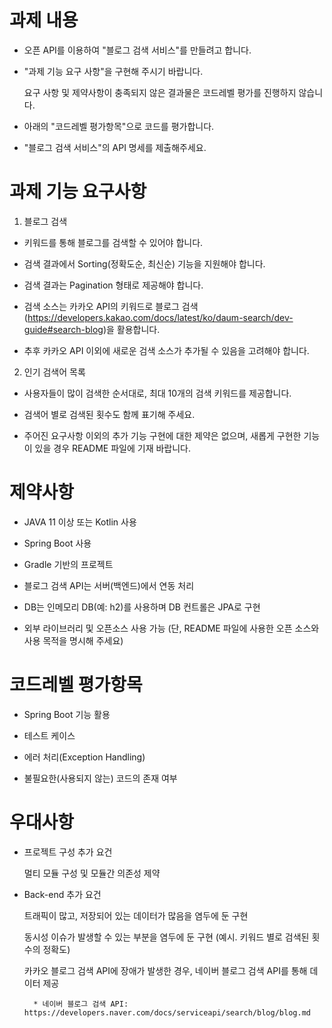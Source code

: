 # 과제 내용

-  오픈 API를 이용하여 "블로그 검색 서비스"를 만들려고 합니다.

- "과제 기능 요구 사항"을 구현해 주시기 바랍니다.

  요구 사항 및 제약사항이 충족되지 않은 결과물은 코드레벨 평가를 진행하지 않습니다.

- 아래의 "코드레벨 평가항목"으로 코드를 평가합니다.

- "블로그 검색 서비스"의 API 명세를 제출해주세요.




# 과제 기능 요구사항

1. 블로그 검색

- 키워드를 통해 블로그를 검색할 수 있어야 합니다.

- 검색 결과에서 Sorting(정확도순, 최신순) 기능을 지원해야 합니다.

- 검색 결과는 Pagination 형태로 제공해야 합니다.

- 검색 소스는 카카오 API의 키워드로 블로그 검색(https://developers.kakao.com/docs/latest/ko/daum-search/dev-guide#search-blog)을 활용합니다.

- 추후 카카오 API 이외에 새로운 검색 소스가 추가될 수 있음을 고려해야 합니다.



2. 인기 검색어 목록

- 사용자들이 많이 검색한 순서대로, 최대 10개의 검색 키워드를 제공합니다.

- 검색어 별로 검색된 횟수도 함께 표기해 주세요.



* 주어진 요구사항 이외의 추가 기능 구현에 대한 제약은 없으며, 새롭게 구현한 기능이 있을 경우 README 파일에 기재 바랍니다.




# 제약사항

- JAVA 11 이상 또는 Kotlin 사용

- Spring Boot 사용

- Gradle 기반의 프로젝트

- 블로그 검색 API는 서버(백엔드)에서 연동 처리

- DB는 인메모리 DB(예: h2)를 사용하며 DB 컨트롤은 JPA로 구현

- 외부 라이브러리 및 오픈소스 사용 가능 (단, README 파일에 사용한 오픈 소스와 사용 목적을 명시해 주세요)




# 코드레벨 평가항목

- Spring Boot 기능 활용

- 테스트 케이스

- 에러 처리(Exception Handling)

- 불필요한(사용되지 않는) 코드의 존재 여부




# 우대사항

- 프로젝트 구성 추가 요건

  멀티 모듈 구성 및 모듈간 의존성 제약



- Back-end 추가 요건

  트래픽이 많고, 저장되어 있는 데이터가 많음을 염두에 둔 구현

  동시성 이슈가 발생할 수 있는 부분을 염두에 둔 구현 (예시. 키워드 별로 검색된 횟수의 정확도)

  카카오 블로그 검색 API에 장애가 발생한 경우, 네이버 블로그 검색 API를 통해 데이터 제공

        * 네이버 블로그 검색 API: https://developers.naver.com/docs/serviceapi/search/blog/blog.md



